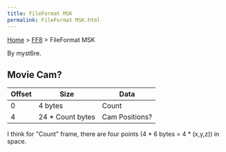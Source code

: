 ```yaml
---
title: FileFormat MSK
permalink: FileFormat MSK.html
---
```


[Home](../Main%20Page.md) > [FF8](../FF8.md) > FileFormat MSK

By myst6re.

## Movie Cam?

| Offset | Size              | Data           |
|--------|-------------------|----------------|
| 0      | 4 bytes           | Count          |
| 4      | 24 \* Count bytes | Cam Positions? |

I think for "Count" frame, there are four points (4 \* 6 bytes = 4 \*
(x,y,z)) in space.
